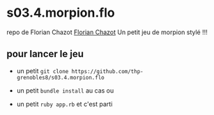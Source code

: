 # s03.4.morpion.flo

repo de Florian Chazot
<a href="slack://user?team=T3W8B88JW&id=UHFNBN79D">Florian Chazot</a>
Un petit jeu de morpion stylé !!!


## pour lancer le jeu

- un petit `git clone https://github.com/thp-grenobles8/s03.4.morpion.flo`

- un petit `bundle install` au cas ou

- un petit `ruby app.rb` et c'est parti
